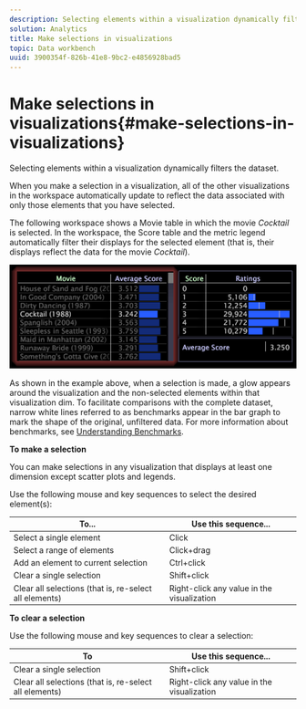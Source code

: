 ```yaml
---
description: Selecting elements within a visualization dynamically filters the dataset.
solution: Analytics
title: Make selections in visualizations
topic: Data workbench
uuid: 3900354f-826b-41e8-9bc2-e4856928bad5
---
```


# Make selections in visualizations{#make-selections-in-visualizations}

Selecting elements within a visualization dynamically filters the dataset.

 When you make a selection in a visualization, all of the other visualizations in the workspace automatically update to reflect the data associated with only those elements that you have selected.

The following workspace shows a Movie table in which the movie *Cocktail* is selected. In the workspace, the Score table and the metric legend automatically filter their displays for the selected element (that is, their displays reflect the data for the movie *Cocktail*).

![](assets/wsp_selection_Basic.png)

As shown in the example above, when a selection is made, a glow appears around the visualization and the non-selected elements within that visualization dim. To facilitate comparisons with the complete dataset, narrow white lines referred to as benchmarks appear in the bar graph to mark the shape of the original, unfiltered data. For more information about benchmarks, see [Understanding Benchmarks](../../../../home/c-get-started/c-vis/c-ustd-benchmks.md#concept-c7b0f4102e92458096f8c4765cbe2914).

**To make a selection**

You can make selections in any visualization that displays at least one dimension except scatter plots and legends.

Use the following mouse and key sequences to select the desired element(s):

|  To...  | Use this sequence...  |
|---|---|
|  Select a single element  | Click  |
|  Select a range of elements  | Click+drag  |
|  Add an element to current selection  | Ctrl+click  |
|  Clear a single selection  | Shift+click  |
|  Clear all selections (that is, re-select all elements)  | Right-click any value in the visualization  |

**To clear a selection**

Use the following mouse and key sequences to clear a selection:

|  To  | Use this sequence...  |
|---|---|
|  Clear a single selection  | Shift+click  |
|  Clear all selections (that is, re-select all elements)  | Right-click any value in the visualization  |


